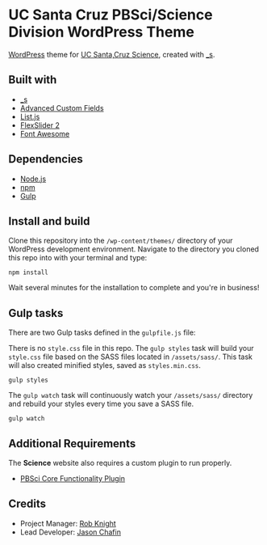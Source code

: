 # UC Santa Cruz PBSci/Science Division WordPress Theme

[WordPress](https://github.com/wordpress/) theme for [UC Santa,Cruz Science](https://science.ucsc.edu/), created with [_s](https://github.com/Automattic/_s).

## Built with

- [_s](https://github.com/Automattic/_s)
- [Advanced Custom Fields](https://www.advancedcustomfields.com/)
- [List.js](https://listjs.com/)
- [FlexSlider 2](http://flexslider.woothemes.com/)
- [Font Awesome](https://fontawesome.com/)

## Dependencies

- [Node.js](https://nodejs.org/en/)
- [npm](https://www.npmjs.com/)
- [Gulp](https://gulpjs.com/)

## Install and build

Clone this repository into the `/wp-content/themes/` directory of your WordPress development environment. Navigate to the directory you cloned this repo into with your terminal and type:

```console
npm install
```

Wait several minutes for the installation to complete and you're in business!

## Gulp tasks

There are two Gulp tasks defined in the `gulpfile.js` file:

There is no `style.css` file in this repo. The `gulp styles` task will build your `style.css` file based on the SASS files located in `/assets/sass/`. This task will also created minified styles, saved as `styles.min.css`.

```console
gulp styles
```

The `gulp watch` task will continuously watch your `/assets/sass/` directory and rebuild your styles every time you save a SASS file.

```console
gulp watch
```

## Additional Requirements

The **Science** website also requires a custom plugin to run properly.

- [PBSci Core Functionality Plugin](https://github.com/ucsc/pbsci-core-functionality-plugin)

## Credits

- Project Manager: [Rob Knight](https://github.com/knice)
- Lead Developer: [Jason Chafin](https://github.com/herm71)